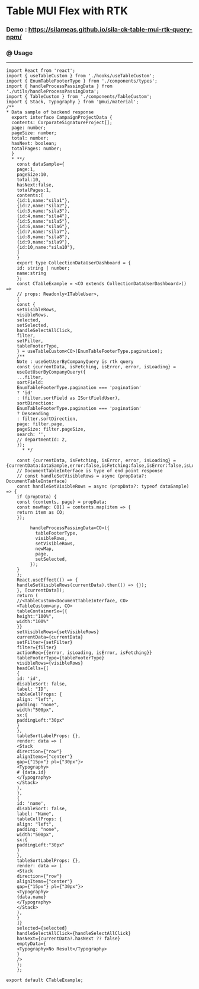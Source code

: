 # Table MUI Flex with RTK

### Demo : https://silameas.github.io/sila-ck-table-mui-rtk-query-npm/
### @ Usage


---

    import React from 'react';
    import { useTableCustom } from './hooks/useTableCustom';
    import { EnumTableFooterType } from './components/types';
    import { handleProcessPassingData } from './utils/handleProcessPassingData';
    import { TableCustom } from './components/TableCustom';
    import { Stack, Typography } from '@mui/material';
    /**
    * Data sample of backend response
      export interface CampaignProjectData {
      contents: CorporateSignatureProject[];
      page: number;
      pageSize: number;
      total: number;
      hasNext: boolean;
      totalPages: number;
      }
      * **/
        const dataSample={
        page:1,
        pageSize:10,
        total:10,
        hasNext:false,
        totalPages:1,
        contents:[
        {id:1,name:"sila1"},
        {id:2,name:"sila2"},
        {id:3,name:"sila3"},
        {id:4,name:"sila4"},
        {id:5,name:"sila5"},
        {id:6,name:"sila6"},
        {id:7,name:"sila7"},
        {id:8,name:"sila8"},
        {id:9,name:"sila9"},
        {id:10,name:"sila10"},
        ]
        }
        export type CollectionDataUserDashboard = {
        id: string | number;
        name:string
        };
        const CTableExample = <CO extends CollectionDataUserDashboard>() =>
        // props: Readonly<ITableUser>,
        {
        const {
        setVisibleRows,
        visibleRows,
        selected,
        setSelected,
        handleSelectAllClick,
        filter,
        setFilter,
        tableFooterType,
        } = useTableCustom<CO>(EnumTableFooterType.pagination);
        /**
        Note : useGetUserByCompanyQuery is rtk query
        const {currentData, isFetching, isError, error, isLoading} =
        useGetUserByCompanyQuery({
        ...filter,
        sortField:
        EnumTableFooterType.pagination === 'pagination'
        ? 'id'
        : (filter.sortField as ISortFieldUser),
        sortDirection:
        EnumTableFooterType.pagination === 'pagination'
        ? Descending
        : filter.sortDirection,
        page: filter.page,
        pageSize: filter.pageSize,
        search: '',
        // departmentId: 2,
        });
          * */
    
        const {currentData, isFetching, isError, error, isLoading} ={currentData:dataSample,error:false,isFetching:false,isError:false,isLoading:false}
        // DocumentTableInterface is type of end point response
        // const handleSetVisibleRows = async (propData?: DocumentTableInterface)
        const handleSetVisibleRows = async (propData?: typeof dataSample) => {
        if (propData) {
        const {contents, page} = propData;
        const newMap: CO[] = contents.map(item => {
        return item as CO;
        });
    
             handleProcessPassingData<CO>({
               tableFooterType,
               visibleRows,
               setVisibleRows,
               newMap,
               page,
               setSelected,
             });
        }
        };
        React.useEffect(() => {
        handleSetVisibleRows(currentData).then(() => {});
        }, [currentData]);
        return (
        //<TableCustom<DocumentTableInterface, CO>
        <TableCustom<any, CO>
        tableContainerSx={{
        height:"100%",
        width:"100%"
        }}
        setVisibleRows={setVisibleRows}
        currentData={currentData}
        setFilter={setFilter}
        filter={filter}
        actionReq={{error, isLoading, isError, isFetching}}
        tableFooterType={tableFooterType}
        visibleRows={visibleRows}
        headCells={[
        {
        id: 'id',
        disableSort: false,
        label: "ID",
        tableCellProps: {
        align: "left",
        padding: "none",
        width:"500px",
        sx:{
        paddingLeft:"30px"
        }
        },
        tableSortLabelProps: {},
        render: data => (
        <Stack
        direction={"row"}
        alignItems={"center"}
        gap={"15px"} pl={"30px"}>
        <Typography>
        # {data.id}
        </Typography>
        </Stack>
        ),
        },
        {
        id: 'name',
        disableSort: false,
        label: "Name",
        tableCellProps: {
        align: "left",
        padding: "none",
        width:"500px",
        sx:{
        paddingLeft:"30px"
        }
        },
        tableSortLabelProps: {},
        render: data => (
        <Stack
        direction={"row"}
        alignItems={"center"}
        gap={"15px"} pl={"30px"}>
        <Typography>
        {data.name}
        </Typography>
        </Stack>
        ),
        }
        ]}
        selected={selected}
        handleSelectAllClick={handleSelectAllClick}
        hasNext={currentData?.hasNext ?? false}
        emptyData={
        <Typography>No Result</Typography>
        }
        />
        );
        };
    
    export default CTableExample;
